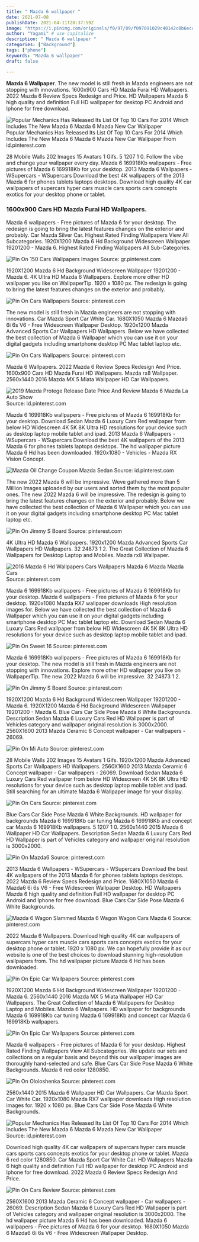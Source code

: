 ```yaml
---
title: " Mazda 6 wallpaper "
date: 2021-07-08
publishDate: 2021-04-11T20:37:59Z
image: "https://i.pinimg.com/originals/f0/97/09/f097091029c40142c8b6ecc5500b9750.jpg"
author: "Yagami" # use capitalize
description: " Mazda 6 wallpaper "
categories: ["Background"]
tags: ["phone"]
keywords: "Mazda 6 wallpaper"
draft: false

---
```



**Mazda 6 Wallpaper**. The new model is still fresh in Mazda engineers are not stopping with innovations. 1600x900 Cars HD Mazda Furai HD Wallpapers. 2022 Mazda 6 Review Specs Redesign and Price. HD Wallpapers Mazda 6 high quality and definition Full HD wallpaper for desktop PC Android and Iphone for free download.

![Popular Mechanics Has Released Its List Of Top 10 Cars For 2014 Which Includes The New Mazda 6 Mazda 6 Mazda New Car Wallpaper](https://i.pinimg.com/originals/70/08/31/7008314049edc548946cbec4dd912f43.jpg "Popular Mechanics Has Released Its List Of Top 10 Cars For 2014 Which Includes The New Mazda 6 Mazda 6 Mazda New Car Wallpaper")
Popular Mechanics Has Released Its List Of Top 10 Cars For 2014 Which Includes The New Mazda 6 Mazda 6 Mazda New Car Wallpaper From id.pinterest.com


28 Mobile Walls 202 Images 15 Avatars 1 Gifs. 5 1207 1 0. Follow the vibe and change your wallpaper every day. Mazda 6 169918Kb wallpapers - Free pictures of Mazda 6 169918Kb for your desktop. 2013 Mazda 6 Wallpapers - WSupercars - WSupercars Download the best 4K wallpapers of the 2013 Mazda 6 for phones tablets laptops desktops. Download high quality 4K car wallpapers of supercars hyper cars muscle cars sports cars concepts exotics for your desktop phone or tablet.

### 1600x900 Cars HD Mazda Furai HD Wallpapers.

Mazda 6 wallpapers - Free pictures of Mazda 6 for your desktop. The redesign is going to bring the latest features changes on the exterior and probably. Car Mazda Silver Car. Highest Rated Finding Wallpapers View All Subcategories. 1920X1200 Mazda 6 Hd Background Widescreen Wallpaper 19201200 - Mazda 6. Highest Rated Finding Wallpapers All Sub-Categories.


![Pin On 150 Cars Wallpapers Images](https://i.pinimg.com/originals/a3/f3/51/a3f351c8cc66ba2326f6612bd90f5b17.jpg "Pin On 150 Cars Wallpapers Images")
Source: gr.pinterest.com

1920X1200 Mazda 6 Hd Background Widescreen Wallpaper 19201200 - Mazda 6. 4K Ultra HD Mazda 6 Wallpapers. Explore more other HD wallpaper you like on WallpaperTip. 1920 x 1080 px. The redesign is going to bring the latest features changes on the exterior and probably.

![Pin On Cars Wallpapers](https://i.pinimg.com/originals/a3/e5/39/a3e5390f6225b45030fd0194e5c1a836.jpg "Pin On Cars Wallpapers")
Source: pinterest.com

The new model is still fresh in Mazda engineers are not stopping with innovations. Car Mazda Sport Car White Car. 1680X1050 Mazda 6 Mazda6 6i 6s V6 - Free Widescreen Wallpaper Desktop. 1920x1200 Mazda Advanced Sports Car Wallpapers HD Wallpapers. Below we have collected the best collection of Mazda 6 Wallpaper which you can use it on your digital gadgets including smartphone desktop PC Mac tablet laptop etc.

![Pin On Cars Wallpapers](https://i.pinimg.com/originals/fa/b1/a2/fab1a261676376aecdc74a617057f93b.png "Pin On Cars Wallpapers")
Source: pinterest.com

Mazda 6 Wallpapers. 2022 Mazda 6 Review Specs Redesign And Price. 1600x900 Cars HD Mazda Furai HD Wallpapers. Mazda rx8 Wallpaper. 2560x1440 2016 Mazda MX 5 Miata Wallpaper HD Car Wallpapers.

![2019 Mazda Protege Release Date Price And Review Mazda 6 Mazda La Auto Show](https://i.pinimg.com/originals/14/e5/41/14e541b5c5ab4291418a74ea05cedf1e.jpg "2019 Mazda Protege Release Date Price And Review Mazda 6 Mazda La Auto Show")
Source: id.pinterest.com

Mazda 6 169918Kb wallpapers - Free pictures of Mazda 6 169918Kb for your desktop. Download Sedan Mazda 6 Luxury Cars Red wallpaper from below HD Widescreen 4K 5K 8K Ultra HD resolutions for your device such as desktop laptop mobile tablet and ipad. 2013 Mazda 6 Wallpapers - WSupercars - WSupercars Download the best 4K wallpapers of the 2013 Mazda 6 for phones tablets laptops desktops. The hd wallpaper picture Mazda 6 Hd has been downloaded. 1920x1080 - Vehicles - Mazda RX Vision Concept.

![Mazda Oil Change Coupon Mazda Sedan](https://i.pinimg.com/originals/4c/40/85/4c408589e152cb66c3c99bcdd31f64ad.jpg "Mazda Oil Change Coupon Mazda Sedan")
Source: id.pinterest.com

The new 2022 Mazda 6 will be impressive. Weve gathered more than 5 Million Images uploaded by our users and sorted them by the most popular ones. The new 2022 Mazda 6 will be impressive. The redesign is going to bring the latest features changes on the exterior and probably. Below we have collected the best collection of Mazda 6 Wallpaper which you can use it on your digital gadgets including smartphone desktop PC Mac tablet laptop etc.

![Pin On Jimmy S Board](https://i.pinimg.com/originals/a2/e8/42/a2e8424db8ad08b222c43431aede6302.jpg "Pin On Jimmy S Board")
Source: pinterest.com

4K Ultra HD Mazda 6 Wallpapers. 1920x1200 Mazda Advanced Sports Car Wallpapers HD Wallpapers. 32 24873 1 2. The Great Collection of Mazda 6 Wallpapers for Desktop Laptop and Mobiles. Mazda rx8 Wallpaper.

![2016 Mazda 6 Hd Wallpapers Cars Wallpapers Mazda 6 Mazda Mazda Cars](https://i.pinimg.com/originals/f1/82/65/f18265421f3d80e46fe95f687126a78a.jpg "2016 Mazda 6 Hd Wallpapers Cars Wallpapers Mazda 6 Mazda Mazda Cars")
Source: pinterest.com

Mazda 6 169918Kb wallpapers - Free pictures of Mazda 6 169918Kb for your desktop. Mazda 6 wallpapers - Free pictures of Mazda 6 for your desktop. 1920x1080 Mazda RX7 wallpaper downloads High resolution images for. Below we have collected the best collection of Mazda 6 Wallpaper which you can use it on your digital gadgets including smartphone desktop PC Mac tablet laptop etc. Download Sedan Mazda 6 Luxury Cars Red wallpaper from below HD Widescreen 4K 5K 8K Ultra HD resolutions for your device such as desktop laptop mobile tablet and ipad.

![Pin On Sweet 16](https://i.pinimg.com/originals/f2/39/f8/f239f8d4f99f7e876b4c2994c9b6d801.jpg "Pin On Sweet 16")
Source: pinterest.com

Mazda 6 169918Kb wallpapers - Free pictures of Mazda 6 169918Kb for your desktop. The new model is still fresh in Mazda engineers are not stopping with innovations. Explore more other HD wallpaper you like on WallpaperTip. The new 2022 Mazda 6 will be impressive. 32 24873 1 2.

![Pin On Jimmy S Board](https://i.pinimg.com/originals/6c/da/f9/6cdaf9fbc4aec5547447cab00a28df50.jpg "Pin On Jimmy S Board")
Source: pinterest.com

1920X1200 Mazda 6 Hd Background Widescreen Wallpaper 19201200 - Mazda 6. 1920X1200 Mazda 6 Hd Background Widescreen Wallpaper 19201200 - Mazda 6. Blue Cars Car Side Pose Mazda 6 White Backgrounds. Description Sedan Mazda 6 Luxury Cars Red HD Wallpaper is part of Vehicles category and wallpaper original resolution is 3000x2000. 2560X1600 2013 Mazda Ceramic 6 Concept wallpaper - Car wallpapers - 26069.

![Pin On Mi Auto](https://i.pinimg.com/originals/e7/9f/7b/e79f7b210d9619627cb6975c4d301bcc.png "Pin On Mi Auto")
Source: pinterest.com

28 Mobile Walls 202 Images 15 Avatars 1 Gifs. 1920x1200 Mazda Advanced Sports Car Wallpapers HD Wallpapers. 2560X1600 2013 Mazda Ceramic 6 Concept wallpaper - Car wallpapers - 26069. Download Sedan Mazda 6 Luxury Cars Red wallpaper from below HD Widescreen 4K 5K 8K Ultra HD resolutions for your device such as desktop laptop mobile tablet and ipad. Still searching for an ultimate Mazda 6 Wallpaper image for your display.

![Pin On Cars](https://i.pinimg.com/originals/f2/f9/fd/f2f9fd8a733c95820bd30df06d33e92c.jpg "Pin On Cars")
Source: pinterest.com

Blue Cars Car Side Pose Mazda 6 White Backgrounds. HD wallpaper for backgrounds Mazda 6 169918Kb car tuning Mazda 6 169918Kb and concept car Mazda 6 169918Kb wallpapers. 5 1207 1 0. 2560x1440 2015 Mazda 6 Wallpaper HD Car Wallpapers. Description Sedan Mazda 6 Luxury Cars Red HD Wallpaper is part of Vehicles category and wallpaper original resolution is 3000x2000.

![Pin On Mazda6](https://i.pinimg.com/originals/e6/0f/a7/e60fa7e76093da6ed7539b83ae701c91.jpg "Pin On Mazda6")
Source: pinterest.com

2013 Mazda 6 Wallpapers - WSupercars - WSupercars Download the best 4K wallpapers of the 2013 Mazda 6 for phones tablets laptops desktops. 2022 Mazda 6 Review Specs Redesign and Price. 1680X1050 Mazda 6 Mazda6 6i 6s V6 - Free Widescreen Wallpaper Desktop. HD Wallpapers Mazda 6 high quality and definition Full HD wallpaper for desktop PC Android and Iphone for free download. Blue Cars Car Side Pose Mazda 6 White Backgrounds.

![Mazda 6 Wagon Slammed Mazda 6 Wagon Wagon Cars Mazda 6](https://i.pinimg.com/originals/0a/9a/08/0a9a084c50bafa9d12ddc0b2ca285a78.jpg "Mazda 6 Wagon Slammed Mazda 6 Wagon Wagon Cars Mazda 6")
Source: pinterest.com

2022 Mazda 6 Wallpapers. Download high quality 4K car wallpapers of supercars hyper cars muscle cars sports cars concepts exotics for your desktop phone or tablet. 1920 x 1080 px. We can hopefully provide it as our website is one of the best choices to download stunning high-resolution wallpapers from. The hd wallpaper picture Mazda 6 Hd has been downloaded.

![Pin On Epic Car Wallpapers](https://i.pinimg.com/originals/5e/d6/87/5ed687c07d91c3982ff3f79078df58c4.jpg "Pin On Epic Car Wallpapers")
Source: pinterest.com

1920X1200 Mazda 6 Hd Background Widescreen Wallpaper 19201200 - Mazda 6. 2560x1440 2016 Mazda MX 5 Miata Wallpaper HD Car Wallpapers. The Great Collection of Mazda 6 Wallpapers for Desktop Laptop and Mobiles. Mazda 6 Wallpapers. HD wallpaper for backgrounds Mazda 6 169918Kb car tuning Mazda 6 169918Kb and concept car Mazda 6 169918Kb wallpapers.

![Pin On Epic Car Wallpapers](https://i.pinimg.com/originals/70/09/e4/7009e4f0eba81a8428b528d5595ad354.jpg "Pin On Epic Car Wallpapers")
Source: pinterest.com

Mazda 6 wallpapers - Free pictures of Mazda 6 for your desktop. Highest Rated Finding Wallpapers View All Subcategories. We update our sets and collections on a regular basis and beyond this our wallpaper images are thoroughly hand-selected and safe. Blue Cars Car Side Pose Mazda 6 White Backgrounds. Mazda 6 red color 1280850.

![Pin On Ololoshenka](https://i.pinimg.com/originals/02/06/2d/02062d55fb45580102217ffdba07f5dd.jpg "Pin On Ololoshenka")
Source: pinterest.com

2560x1440 2015 Mazda 6 Wallpaper HD Car Wallpapers. Car Mazda Sport Car White Car. 1920x1080 Mazda RX7 wallpaper downloads High resolution images for. 1920 x 1080 px. Blue Cars Car Side Pose Mazda 6 White Backgrounds.

![Popular Mechanics Has Released Its List Of Top 10 Cars For 2014 Which Includes The New Mazda 6 Mazda 6 Mazda New Car Wallpaper](https://i.pinimg.com/originals/70/08/31/7008314049edc548946cbec4dd912f43.jpg "Popular Mechanics Has Released Its List Of Top 10 Cars For 2014 Which Includes The New Mazda 6 Mazda 6 Mazda New Car Wallpaper")
Source: id.pinterest.com

Download high quality 4K car wallpapers of supercars hyper cars muscle cars sports cars concepts exotics for your desktop phone or tablet. Mazda 6 red color 1280850. Car Mazda Sport Car White Car. HD Wallpapers Mazda 6 high quality and definition Full HD wallpaper for desktop PC Android and Iphone for free download. 2022 Mazda 6 Review Specs Redesign And Price.

![Pin On Cars Review](https://i.pinimg.com/originals/f0/97/09/f097091029c40142c8b6ecc5500b9750.jpg "Pin On Cars Review")
Source: pinterest.com

2560X1600 2013 Mazda Ceramic 6 Concept wallpaper - Car wallpapers - 26069. Description Sedan Mazda 6 Luxury Cars Red HD Wallpaper is part of Vehicles category and wallpaper original resolution is 3000x2000. The hd wallpaper picture Mazda 6 Hd has been downloaded. Mazda 6 wallpapers - Free pictures of Mazda 6 for your desktop. 1680X1050 Mazda 6 Mazda6 6i 6s V6 - Free Widescreen Wallpaper Desktop.

